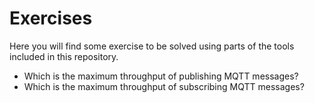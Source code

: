 # Exercises

Here you will find some exercise to be solved using parts of the tools included in this repository.

 - Which is the maximum throughput of publishing MQTT messages?
 - Which is the maximum throughput of subscribing MQTT messages?